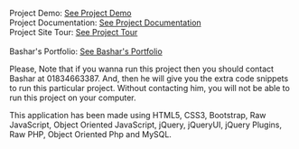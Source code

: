 Project Demo: <a target="_blank" href="https://findbashar.com/">See Project Demo</a> <br>
Project Documentation: <a target="_blank" href="https://bashar-ficom-app.000webhostapp.com/documentation.html">See Project Documentation</a><br>
Project Site Tour: <a target="_blank" href="https://www.youtube.com/watch?v=HKC2moB5jY8&t=1133s">See Project Tour</a><br><br>
Bashar's Portfolio: <a target="_blank" href="https://findbashar.com/">See Bashar's Portfolio</a> <br>

Please, Note that if you wanna run this project then you should contact Bashar at 01834663387. And, then he will give you the extra code snippets to run this particular project. Without contacting him, you will not be able to run this project on your computer.

This application has been made using HTML5, CSS3, Bootstrap, Raw JavaScript, Object Oriented JavaScript, jQuery, jQueryUI, jQuery Plugins, Raw PHP, Object Oriented Php and MySQL.
